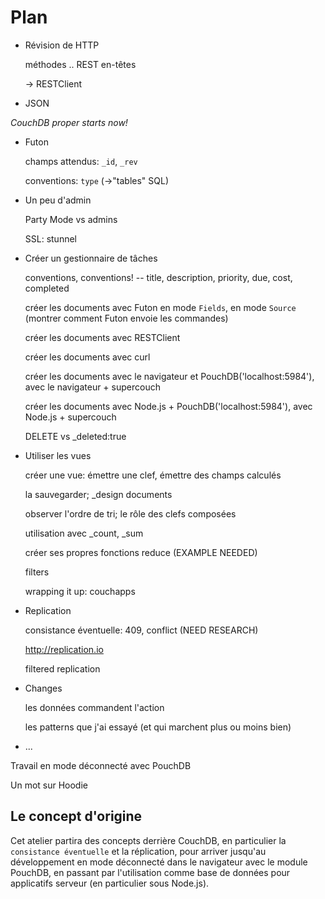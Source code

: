 Plan
====

* Révision de HTTP

  méthodes .. REST
  en-têtes

  -> RESTClient

* JSON

*CouchDB proper starts now!*

* Futon

    champs attendus: `_id`, `_rev`

    conventions: `type` (->"tables" SQL)

* Un peu d'admin

    Party Mode vs admins

    SSL: stunnel

* Créer un gestionnaire de tâches

    conventions, conventions! -- title, description, priority, due, cost, completed

    créer les documents avec Futon en mode `Fields`, en mode `Source` (montrer comment Futon envoie les commandes)

    créer les documents avec RESTClient

    créer les documents avec curl

    créer les documents avec le navigateur et PouchDB('localhost:5984'), avec le navigateur + supercouch

    créer les documents avec Node.js + PouchDB('localhost:5984'), avec Node.js + supercouch

    DELETE vs _deleted:true

* Utiliser les vues

    créer une vue: émettre une clef, émettre des champs calculés

    la sauvegarder; _design documents

    observer l'ordre de tri; le rôle des clefs composées

    utilisation avec _count, _sum

    créer ses propres fonctions reduce (EXAMPLE NEEDED)

    filters

    wrapping it up: couchapps

* Replication

    consistance éventuelle: 409, conflict (NEED RESEARCH)

    http://replication.io

    filtered replication

* Changes

    les données commandent l'action

    les patterns que j'ai essayé (et qui marchent plus ou moins bien)

* ...

Travail en mode déconnecté avec PouchDB

Un mot sur Hoodie

Le concept d'origine
--------------------

Cet atelier partira des concepts derrière CouchDB, en particulier la `consistance éventuelle` et la réplication, pour arriver jusqu'au développement en mode déconnecté dans le navigateur avec le module PouchDB, en passant par l'utilisation comme base de données pour applicatifs serveur (en particulier sous Node.js).

